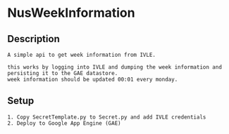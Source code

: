 # NusWeekInformation

## Description
    A simple api to get week information from IVLE.

    this works by logging into IVLE and dumping the week information and persisting it to the GAE datastore.
    week information should be updated 00:01 every monday.


## Setup

    1. Copy SecretTemplate.py to Secret.py and add IVLE credentials
    2. Deploy to Google App Engine (GAE)

